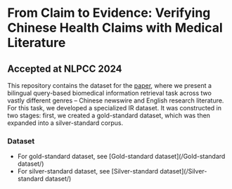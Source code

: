 # From Claim to Evidence: Verifying Chinese Health Claims with Medical Literature
## Accepted at NLPCC 2024

This repository contains the dataset for the [paper](), where we present a bilingual query-based biomedical information retrieval task across two vastly different genres – Chinese newswire and English research literature. For this task, we developed a specialized IR dataset. It was constructed in two stages: first, we created a gold-standard dataset, which was then expanded into a silver-standard corpus.

### Dataset
- For gold-standard dataset, see [Gold-standard dataset](/Gold-standard dataset/)
- For silver-standard dataset, see [Silver-standard dataset](/Silver-standard dataset/)
